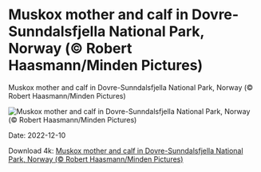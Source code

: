 # Muskox mother and calf in Dovre-Sunndalsfjella National Park, Norway (© Robert Haasmann/Minden Pictures)

Muskox mother and calf in Dovre-Sunndalsfjella National Park, Norway (© Robert Haasmann/Minden Pictures)

![Muskox mother and calf in Dovre-Sunndalsfjella National Park, Norway (© Robert Haasmann/Minden Pictures)](https://bing.com/th?id=OHR.NorwayMuskox_EN-US1914627688_UHD.jpg&w=1024&h=576)

Date: 2022-12-10

Download 4k: [Muskox mother and calf in Dovre-Sunndalsfjella National Park, Norway (© Robert Haasmann/Minden Pictures)](https://bing.com/th?id=OHR.NorwayMuskox_EN-US1914627688_UHD.jpg)

